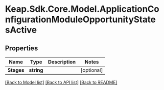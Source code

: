 # Keap.Sdk.Core.Model.ApplicationConfigurationModuleOpportunityStatesActive

## Properties

Name | Type | Description | Notes
------------ | ------------- | ------------- | -------------
**Stages** | **string** |  | [optional] 

[[Back to Model list]](../README.md#documentation-for-models) [[Back to API list]](../README.md#documentation-for-api-endpoints) [[Back to README]](../README.md)

